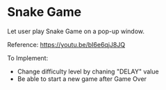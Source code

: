 # Snake Game
Let user play Snake Game on a pop-up window.

Reference: https://youtu.be/bI6e6qjJ8JQ

To Implement:
- Change difficulty level by chaning "DELAY" value
- Be able to start a new game after Game Over
